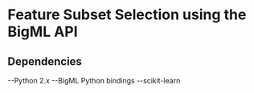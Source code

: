 # Feature Subset Selection using the BigML API

## Dependencies
--Python 2.x
--BigML Python bindings
--scikit-learn
